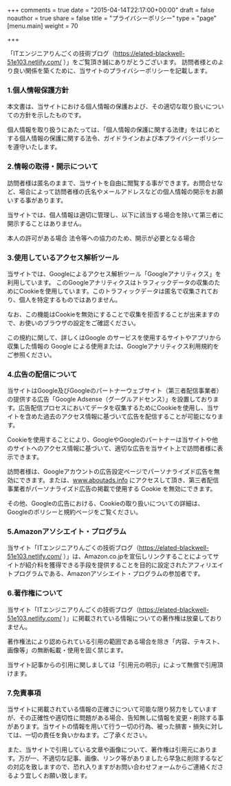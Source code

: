 +++
comments = true
date = "2015-04-14T22:17:00+00:00"
draft = false
noauthor = true
share = false
title = "プライバシーポリシー"
type = "page"
[menu.main]
weight = 70

+++

「ITエンジニアりんごくの技術ブログ（https://elated-blackwell-51e103.netlify.com/ ）」をご覧頂き誠にありがとうございます。
訪問者様とのより良い関係を築くために、当サイトのプライバシーポリシーを記載します。

### 1.個人情報保護方針

本文書は、当サイトにおける個人情報の保護および、その適切な取り扱いについての方針を示したものです。

個人情報を取り扱うにあたっては、「個人情報の保護に関する法律」をはじめとする個人情報の保護に関する法令、ガイドラインおよび本プライバシーポリシーを遵守いたします。

### 2.情報の取得・開示について

訪問者様は匿名のままで、当サイトを自由に閲覧する事ができます。お問合せなど、場合によって訪問者様の氏名やメールアドレスなどの個人情報の開示をお願いする事があります。

当サイトでは、個人情報は適切に管理し、以下に該当する場合を除いて第三者に開示することはありません。

本人の許可がある場合
法令等への協力のため、開示が必要となる場合

### 3.使用しているアクセス解析ツール

当サイトでは、Googleによるアクセス解析ツール「Googleアナリティクス」を利用しています。
このGoogleアナリティクスはトラフィックデータの収集のためにCookieを使用しています。このトラフィックデータは匿名で収集されており、個人を特定するものではありません。

なお、この機能はCookieを無効にすることで収集を拒否することが出来ますので、お使いのブラウザの設定をご確認ください。

この規約に関して、詳しくはGoogle のサービスを使用するサイトやアプリから収集した情報の Google による使用または、Googleアナリティクス利用規約をご参照ください。

### 4.広告の配信について

当サイトはGoogle及びGoogleのパートナーウェブサイト（第三者配信事業者）の提供する広告「Google Adsense（グーグルアドセンス）」を設置しております。広告配信プロセスにおいてデータを収集するためにCookieを使用し、当サイトを含めた過去のアクセス情報に基づいて広告を配信することが可能になります。

Cookieを使用することにより、GoogleやGoogleのパートナーは当サイトや他のサイトへのアクセス情報に基づいて、適切な広告を当サイト上で訪問者様に表示できます。

訪問者様は、Googleアカウントの広告設定ページでパーソナライズド広告を無効にできます。または、www.aboutads.info にアクセスして頂き、第三者配信事業者がパーソナライズド広告の掲載で使用する Cookie を無効にできます。

その他、Googleの広告における、Cookieの取り扱いについての詳細は、Googleのポリシーと規約ページをご覧ください。

### 5.Amazonアソシエイト・プログラム

当サイト「ITエンジニアりんごくの技術ブログ（https://elated-blackwell-51e103.netlify.com/ ）」は、Amazon.co.jpを宣伝しリンクすることによってサイトが紹介料を獲得できる手段を提供することを目的に設定されたアフィリエイトプログラムである、Amazonアソシエイト・プログラムの参加者です。

### 6.著作権について

当サイト「ITエンジニアりんごくの技術ブログ（https://elated-blackwell-51e103.netlify.com/ ）」に掲載されている情報についての著作権は放棄しておりません。

著作権法により認められている引用の範囲である場合を除き「内容、テキスト、画像等」の無断転載・使用を固く禁じます。

当サイト記事からの引用に関しましては「引用元の明示」によって無償で引用頂けます。

### 7.免責事項

当サイトに掲載されている情報の正確さについて可能な限り努力をしていますが、その正確性や適切性に問題がある場合、告知無しに情報を変更・削除する事があります。当サイトの情報を用いて行う一切の行為、被った損害・損失に対しては、一切の責任を負いかねます。ご了承ください。

また、当サイトで引用している文章や画像について、著作権は引用元にあります。万が一、不適切な記事、画像、リンク等がありましたら早急に削除するなどの対応を致しますので、恐れ入りますがお問い合わせフォームからご連絡くださるよう宜しくお願い致します。
